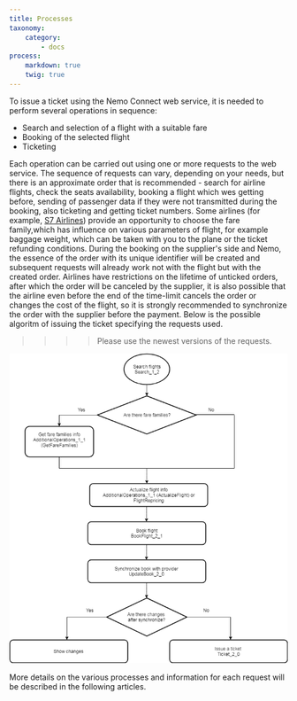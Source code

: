 ```yaml
---
title: Processes
taxonomy:
    category:
        - docs
process:
    markdown: true
    twig: true
---
```


To issue a ticket using the Nemo Connect web service, it is needed to perform several operations in sequence:

- Search and selection of a flight with a suitable fare
- Booking of the selected flight
- Ticketing

Each operation can be carried out using one or more requests to the web service. The sequence of requests can vary, depending on your needs, but there is an approximate order that is recommended - search for airline flights, check the seats availability, booking a flight which wes getting before, sending of passenger data if they were not transmitted during the booking, also ticketing and getting ticket numbers. Some airlines (for example, [S7 Airlines](https://www.s7.ru/home/info/fares.dot)) provide an opportunity to choose the fare family,which has influence on various parameters of flight, for example baggage weight, which can be taken with you to the plane or the ticket refunding conditions. During the booking on the supplier's side and Nemo, the essence of the order with its unique identifier will be created and subsequent requests will already work not with the flight but with the created order. Airlines have restrictions on the lifetime of unticked orders, after which the order will be canceled by the supplier, it is also possible that the airline even before the end of the time-limit cancels the order or changes the cost of the flight, so it is strongly recommended to synchronize the order with the supplier before the payment. Below is the possible algoritm of issuing the ticket specifying the requests used.

>>>> Please use the newest versions of the requests.

![](Nemo2workflowEN2.png)

More details on the various processes and information for each request will be described in the following articles.
